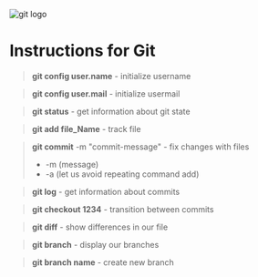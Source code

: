![git logo](https://upload.wikimedia.org/wikipedia/commons/thumb/e/e0/Git-logo.svg/1280px-Git-logo.svg.png)

# Instructions for Git

>**git config user.name** - initialize username

>**git config user.mail** - initialize usermail

>**git status** - get information about git state

>**git add file_Name** - track file

>**git commit** -m "commit-message" - fix changes with files
>- -m (message)
>- -a (let us avoid repeating command add)

>**git log** - get information about commits

>**git checkout 1234** - transition between commits

>**git diff** - show differences in our file

>**git branch** - display our branches

>**git branch name** - create new branch